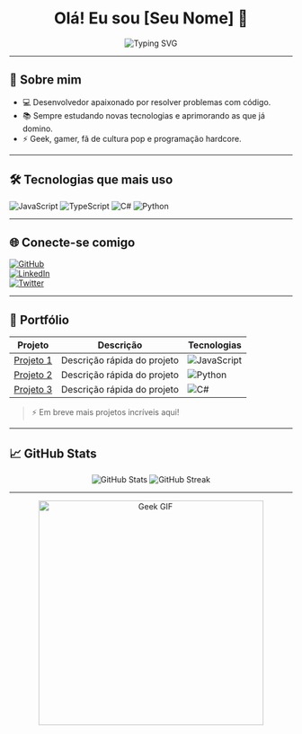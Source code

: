 <h1 align="center">Olá! Eu sou [Seu Nome] 👋</h1>

<p align="center">
  <img src="https://readme-typing-svg.herokuapp.com?size=22&color=36BCF7&center=true&vCenter=true&multiline=true&lines=Desenvolvedor+Full-Stack;Amante+da+tecnologia+e+cultura+geek;Sempre+aprendendo+coisas+novas!" alt="Typing SVG">
</p>

---

## 🚀 Sobre mim

- 💻 Desenvolvedor apaixonado por resolver problemas com código.
- 📚 Sempre estudando novas tecnologias e aprimorando as que já domino.
- ⚡ Geek, gamer, fã de cultura pop e programação hardcore.

---

## 🛠️ Tecnologias que mais uso

![JavaScript](https://img.shields.io/badge/-JavaScript-F7DF1E?logo=javascript&logoColor=000)
![TypeScript](https://img.shields.io/badge/-TypeScript-3178C6?logo=typescript&logoColor=fff)
![C#](https://img.shields.io/badge/-C%23-239120?logo=c-sharp&logoColor=fff)
![Python](https://img.shields.io/badge/-Python-3776AB?logo=python&logoColor=fff)

---

## 🌐 Conecte-se comigo

[![GitHub](https://img.shields.io/badge/GitHub-000?style=for-the-badge&logo=github&logoColor=white)](https://github.com/seuusuario)  
[![LinkedIn](https://img.shields.io/badge/LinkedIn-0A66C2?style=for-the-badge&logo=linkedin&logoColor=white)](https://linkedin.com/in/seulink)  
[![Twitter](https://img.shields.io/badge/Twitter-1DA1F2?style=for-the-badge&logo=twitter&logoColor=white)](https://twitter.com/seunick)  

---

## 💼 Portfólio

| Projeto | Descrição | Tecnologias |
| -------- | --------- | ----------- |
| [Projeto 1](https://github.com/seurepo) | Descrição rápida do projeto | ![JavaScript](https://img.shields.io/badge/-JS-F7DF1E?logo=javascript) |
| [Projeto 2](https://github.com/seurepo) | Descrição rápida do projeto | ![Python](https://img.shields.io/badge/-Python-3776AB?logo=python) |
| [Projeto 3](https://github.com/seurepo) | Descrição rápida do projeto | ![C#](https://img.shields.io/badge/-C%23-239120?logo=c-sharp) |

> ⚡ Em breve mais projetos incríveis aqui!

---

## 📈 GitHub Stats

<p align="center">
  <img src="https://github-readme-stats.vercel.app/api?username=seuusuario&show_icons=true&theme=radical" alt="GitHub Stats" />
  <img src="https://github-readme-streak-stats.herokuapp.com/?user=seuusuario&theme=radical" alt="GitHub Streak" />
</p>

---
<p align="center">
  <img src="[https://media.giphy.com/media/3o7aCVp5Dkq3OGUO9K/giphy.gif](https://www.google.com/url?sa=i&url=https%3A%2F%2Ftenor.com%2Fpt-BR%2Fsearch%2Fanime-gifs&psig=AOvVaw3AKb5U_nMZ4T1aE2J0d3HX&ust=1748557759121000&source=images&cd=vfe&opi=89978449&ved=0CBMQjRxqFwoTCICo4bSbx40DFQAAAAAdAAAAABAE)" alt="Geek GIF" width="400" />
</p>


